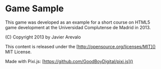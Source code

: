 # Game Sample

This game was developed as an example for a short course on HTML5 game development at the Universidad Complutense de Madrid in 2013.

(C) Copyright 2013 by Javier Arevalo

This content is released under the [http://opensource.org/licenses/MIT]() MIT License.

Made with Pixi.js: [https://github.com/GoodBoyDigital/pixi.js]()

